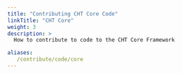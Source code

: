 ```yaml
---
title: "Contributing CHT Core Code"
linkTitle: "CHT Core"
weight: 3
description: >
  How to contribute to code to the CHT Core Framework

aliases:
   /contribute/code/core
---
```

